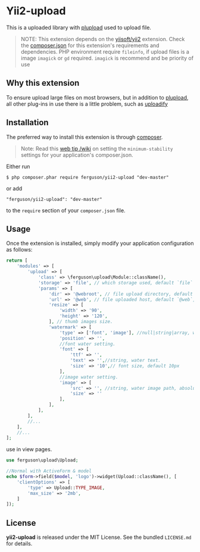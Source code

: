 # Yii2-upload


This is a uploaded library with [plupload](https://github.com/moxiecode/plupload) used to upload file.
> NOTE: This extension depends on the [yiisoft/yii2](https://github.com/yiisoft/yii2) extension. Check the [composer.json](http://git.mlfh.info/ferguson/yii2-upload/src/master/composer.json) for this extension's requirements and dependencies.  PHP environment require `fileinfo`, if upload files is a image `imagick` or `gd` required. `imagick` is recommend and be priority of use

## Why this extension
To ensure upload large files on most browsers, but in addition to [plupload](https://github.com/moxiecode/plupload), all other plug-ins in use there is a little problem, such as [uploadify](http://www.uploadify.com/)


## Installation

The preferred way to install this extension is through [composer](http://getcomposer.org/download/).

> Note: Read this [web tip /wiki](http://webtips.krajee.com/setting-composer-minimum-stability-application/) on setting the `minimum-stability` settings for your application's composer.json.

Either run

```
$ php composer.phar require ferguson/yii2-upload "dev-master"
```

or add

```
"ferguson/yii2-upload": "dev-master"
```

to the ```require``` section of your `composer.json` file.

## Usage
Once the extension is installed, simply modify your application configuration as follows:
```php
return [
    'modules' => [
        'upload' => [
            'class' => \ferguson\upload\Module::className(),
            'storage' => 'file', // which storage used, default `file` means file will be upload on server. other storages could be supported soon.
            'params' => [
                'dir' => '@webroot', // file upload directory, default `@webroot`, you can customer.
                'url' => '@web', // file uploaded host, default `@web`, you can customer.
                'resize' => [
                    'width' => '90',
                    'height' => '120',
                ], // thumb images size.
                'watermark' => [
                    'type' => ['font', 'image'], //null|string|array, which water type, single or both or none.
                    'position' => '',
                    //font water setting.
                    'font' => [
                        'ttf' => '',
                        'text' => '',//string, water text.
                        'size' => '10',// font size, default 10px
                    ],
                    //image water setting.
                    'image' => [
                        'src' => '', //string, water image path, absolute path.
                        'size' => ''
                    ], 
                ],
            ],
        ],
        //...
    ],
    //...
];
```

use in view pages.
```php
use ferguson\upload\Upload;

//Normal with ActiveForm & model
echo $form->field($model, 'logo')->widget(Upload::className(), [
    'clientOptions' => [
        'type' => Upload::TYPE_IMAGE,
        'max_size' => '2mb',
    ]
]);
```


## License

**yii2-upload** is released under the MIT License. See the bundled `LICENSE.md` for details.